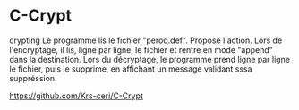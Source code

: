 # C-Crypt
crypting
Le programme lis le fichier "peroq.def".
Propose l'action.
Lors de l'encryptage, il lis, ligne par ligne, le fichier et rentre en mode "append" dans la destination.
Lors du décryptage, le programme prend ligne par ligne le fichier, puis le supprime, en affichant un message validant sssa suppréssion.


https://github.com/Krs-ceri/C-Crypt
